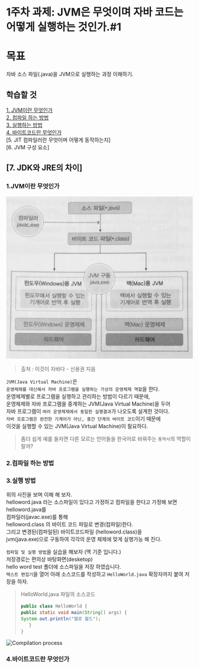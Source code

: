 # 1주차 과제: JVM은 무엇이며 자바 코드는 어떻게 실행하는 것인가.#1

# 목표

자바 소스 파일(.java)을 JVM으로 실행하는 과정 이해하기.

## 학습할 것

[1.   JVM이란 무엇인가](#jvm)   
[2.   컴파일 하는 방법](#compile)   
[3.   실행하는 방법](#howtorun)  
[4.   바이트코드란 무엇인가](#bytecode)   
[5.   JIT 컴파일러란 무엇이며 어떻게 동작하는지]   
[6.   JVM 구성 요소]   

[7.   JDK와 JRE의 차이]   
---


### <div id="jvm"> 1.JVM이란 무엇인가 </div>

![jvm](/images/firstweek/jvm.jpeg "jvm과 컴파일")


>출처 : 이것이 자바다 - 신용권 지음

   `JVM(Java Virtual Machine)`은  
    `운영체제를 대신해서 자바 프로그램을 실행하는 가상의 운영체제 역할`을 한다.   
     운영체제별로 프로그램을 실행하고 관리하는 방법이 다르기 때문에,   
     운영체제와 자바 프로그램을 중계하는 JVM(Java Virtual Machine)을 두어   
     자바 프로그램이 `여러 운영체제에서 동일한 실행결과`가 나오도록 설계한 것이다.   
     `자바 프로그램은 완전한 기계어가 아닌, 중간 단계의 바이트 코드`이기 때문에   
     이것을 실행할 수 있는 JVM(Java Virtual Machine)이 필요하다.  

>좀더 쉽게 예를 들자면 다른 모르는 언어들을 한국어로 바꿔주는 `통역사`의 역할이랄까?

### <div id="compile"> 2.컴파일 하는 방법 </div>
### <div id="howtorun"> 3.실행 방법 </div>

위의 사진을 보며 이해 해 보자.  
helloword.java 라는 소스파일이 있다고 가정하고  컴파일을 한다고 가정해 보면  
helloword.java를  
컴파일러(javac.exe)를 통해   
helloword.class 의 바이트 코드 파일로 변경(컴파일)한다.   
그리고 변경된(컴파일된) 바이트코드파일 (helloword.class)을  
jvm(java.exe)으로 구동하여 각각의 운영 체제에 맞게 실행가능 해 진다.

`컴파일 및 실행 방법`을 실습을 해보자  (맥 기준 입니다.)  
저장경로는 편의상 바탕화면(desketop)  
hello word test 폴더에 소스파일을 저장 하였습니다.   
`텍스트 편집기`을 열어  아래 소스코드를 작성하고  `HelloWorld.java`  확장자까지 붙여 저장을 하자.    


>HelloWorld.java 파일의 소스코드
>
>```java
>public class HelloWorld {
>public static void main(String[] args) {
>System.out.println("헬로 월드");
>    }
>}
>```





![Compilation process](/images/firstweek/Compilation-process.jpeg "컴파일과 실행 과정")






### <div id="bytecode"> 4.바이트코드란 무엇인가 </div>